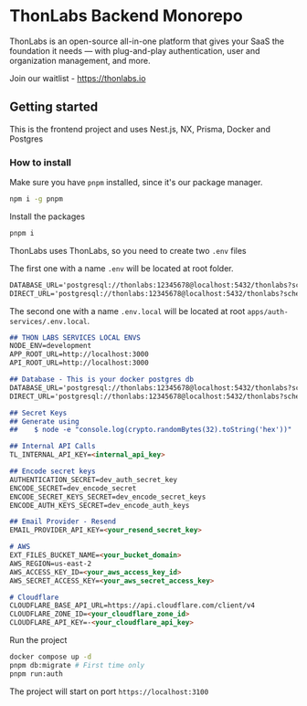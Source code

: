 # ThonLabs Backend Monorepo

ThonLabs is an open-source all-in-one platform that gives your SaaS the foundation it needs — with plug-and-play authentication, user and organization management, and more.

Join our waitlist - https://thonlabs.io

## Getting started

This is the frontend project and uses Nest.js, NX, Prisma, Docker and Postgres

### How to install

Make sure you have `pnpm` installed, since it's our package manager.

```bash
npm i -g pnpm
```

Install the packages

```bash
pnpm i
```

ThonLabs uses ThonLabs, so you need to create two `.env` files

The first one with a name `.env` will be located at root folder.

```markdown
DATABASE_URL='postgresql://thonlabs:12345678@localhost:5432/thonlabs?schema=public'
DIRECT_URL='postgresql://thonlabs:12345678@localhost:5432/thonlabs?schema=public'
```

The second one with a name `.env.local` will be located at root `apps/auth-services/.env.local`.

```markdown
## THON LABS SERVICES LOCAL ENVS
NODE_ENV=development
APP_ROOT_URL=http://localhost:3000
API_ROOT_URL=http://localhost:3000

## Database - This is your docker postgres db
DATABASE_URL='postgresql://thonlabs:12345678@localhost:5432/thonlabs?schema=public'
DIRECT_URL='postgresql://thonlabs:12345678@localhost:5432/thonlabs?schema=public'

## Secret Keys
## Generate using
##    $ node -e "console.log(crypto.randomBytes(32).toString('hex'))"

## Internal API Calls
TL_INTERNAL_API_KEY=<internal_api_key>

## Encode secret keys
AUTHENTICATION_SECRET=dev_auth_secret_key
ENCODE_SECRET=dev_encode_secret
ENCODE_SECRET_KEYS_SECRET=dev_encode_secret_keys
ENCODE_AUTH_KEYS_SECRET=dev_encode_auth_keys

## Email Provider - Resend
EMAIL_PROVIDER_API_KEY=<your_resend_secret_key>

# AWS
EXT_FILES_BUCKET_NAME=<your_bucket_domain>
AWS_REGION=us-east-2
AWS_ACCESS_KEY_ID=<your_aws_access_key_id>
AWS_SECRET_ACCESS_KEY=<your_aws_secret_access_key>

# Cloudflare
CLOUDFLARE_BASE_API_URL=https://api.cloudflare.com/client/v4
CLOUDFLARE_ZONE_ID=<your_cloudflare_zone_id>
CLOUDFLARE_API_KEY=-<your_cloudflare_api_key>
```

Run the project

```bash
docker compose up -d
pnpm db:migrate # First time only
pnpm run:auth
```

The project will start on port `https://localhost:3100`
